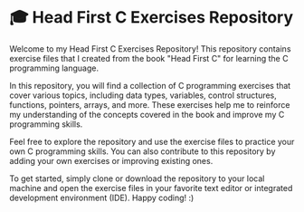 # :mortar_board: Head First C Exercises Repository

Welcome to my Head First C Exercises Repository! This repository contains exercise files that I created from the book "Head First C" for learning the C programming language.

In this repository, you will find a collection of C programming exercises that cover various topics, including data types, variables, control structures, functions, pointers, arrays, and more. These exercises help me to reinforce my understanding of the concepts covered in the book and improve my C programming skills.

Feel free to explore the repository and use the exercise files to practice your own C programming skills. You can also contribute to this repository by adding your own exercises or improving existing ones.

To get started, simply clone or download the repository to your local machine and open the exercise files in your favorite text editor or integrated development environment (IDE). Happy coding! :)
